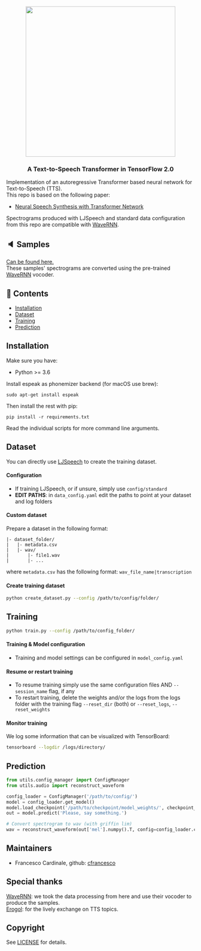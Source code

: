 <p align="center">
    <br>
    <img src="https://raw.githubusercontent.com/as-ideas/TransformerTTS/dev_autoregressive_only/docs/transformers.png" width="400"/>
    <br>
<p>

<h3 align="center">
<p>A Text-to-Speech Transformer in TensorFlow 2.0
</h3>

Implementation of an autoregressive Transformer based neural network for Text-to-Speech (TTS). <br>
This repo is based on the following paper:
- [Neural Speech Synthesis with Transformer Network](https://arxiv.org/abs/1809.08895)

Spectrograms produced with LJSpeech and standard data configuration from this repo are compatible with [WaveRNN](https://github.com/fatchord/WaveRNN).

## 🔈 Samples

[Can be found here.](https://as-ideas.github.io/TransformerTTS/)<br>
These samples' spectrograms are converted using the pre-trained [WaveRNN](https://github.com/fatchord/WaveRNN) vocoder.<br>

## 📖 Contents
- [Installation](#installation)
- [Dataset](#dataset)
- [Training](#training)
- [Prediction](#prediction)

## Installation

Make sure you have:

* Python >= 3.6

Install espeak as phonemizer backend (for macOS use brew):
```
sudo apt-get install espeak
```

Then install the rest with pip:
```
pip install -r requirements.txt
```

Read the individual scripts for more command line arguments.

## Dataset
You can directly use [LJSpeech](https://keithito.com/LJ-Speech-Dataset/) to create the training dataset.

#### Configuration
* If training LJSpeech, or if unsure, simply use ```config/standard```
* **EDIT PATHS**: in `data_config.yaml` edit the paths to point at your dataset and log folders

#### Custom dataset
Prepare a dataset in the following format:
```
|- dataset_folder/
|   |- metadata.csv
|   |- wav/
|       |- file1.wav
|       |- ...
```
where `metadata.csv` has the following format:
``` wav_file_name|transcription ```

#### Create training dataset
```bash
python create_dataset.py --config /path/to/config/folder/
```

## Training
```bash
python train.py --config /path/to/config_folder/
```

#### Training & Model configuration
- Training and model settings can be configured in `model_config.yaml`

#### Resume or restart training
- To resume training simply use the same configuration files AND `--session_name` flag, if any
- To restart training, delete the weights and/or the logs from the logs folder with the training flag `--reset_dir` (both) or `--reset_logs`, `--reset_weights`

#### Monitor training
We log some information that can be visualized with TensorBoard:
```bash
tensorboard --logdir /logs/directory/
```

## Prediction
```python
from utils.config_manager import ConfigManager
from utils.audio import reconstruct_waveform

config_loader = ConfigManager('/path/to/config/')
model = config_loader.get_model()
model.load_checkpoint('/path/to/checkpoint/model_weights/', checkpoint_path=None) # optional: specify checkpoint file
out = model.predict('Please, say something.')

# Convert spectrogram to wav (with griffin lim)
wav = reconstruct_waveform(out['mel'].numpy().T, config=config_loader.config)
```

## Maintainers
* Francesco Cardinale, github: [cfrancesco](https://github.com/cfrancesco)

## Special thanks
[WaveRNN](https://github.com/fatchord/WaveRNN): we took the data processing from here and use their vocoder to produce the samples. <br>
[Erogol](https://github.com/erogol): for the lively exchange on TTS topics. <br>

## Copyright
See [LICENSE](LICENSE) for details.

